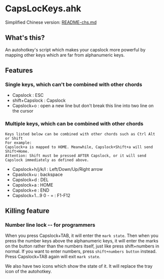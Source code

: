 CapsLocKeys.ahk
=================================

Simplified Chinese version: [README-chs.md](README-chs.md)

## What's this?
An autohotkey's script which makes your capslock more powerful by mapping other keys which are far from alphanumeric keys.

## Features
### Single keys, which can't be combined with other chords
* Capslock : ESC
* shift+Capslock : Capslock
* Capslock+o : open a new line but don't break this line into two line on the cursor
### Multiple keys, which can be combined with other chords
    Keys listed below can be combined with other chords such as Ctrl Alt or Shift
    For example:
    Capslock+a is mapped to HOME. Meanwhile, Capslock+Shift+a will send Shift+Home.
    Attention: Shift must be pressed AFTER Capslock, or it will send Capslock immediately as defined above.
* Capslock+h/j/k/l : Left/Down/Up/Right arrow
* Cpaslock+u : backspace
* Capslock+d : DEL
* Capslock+a : HOME
* Capslock+e : END
* Capslock+1...9 0 - = : F1-F12

## Killing feature
### Number line lock -- for programmers
When you press Capslock+TAB, it will enter the `mark state`. Then when you press the number keys above the alphanumeric keys, it will enter the marks on the button rather than the numbers itself, just like press shift+numbers in normal. If you want to enter numbers, press `shift+numbers button` instead. Press Capslock+TAB again will exit `mark state`.

We also have two icons which show the state of it. It will replace the tray icon of the autohotkey.
